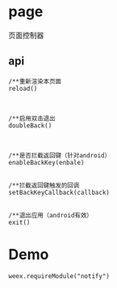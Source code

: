 # page

页面控制器

## api

```
/**重新渲染本页面
reload()



/**启用双击退出
doubleBack()



/**是否拦截返回键（针对android）
enableBackKey(enbale)


/**拦截返回键触发的回调
setBackKeyCallback(callback)


/**退出应用（android有效）
exit()
```

# Demo

```
weex.requireModule("notify")

```



